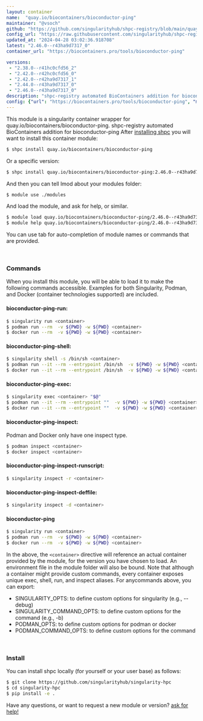 ```yaml
---
layout: container
name:  "quay.io/biocontainers/bioconductor-ping"
maintainer: "@vsoch"
github: "https://github.com/singularityhub/shpc-registry/blob/main/quay.io/biocontainers/bioconductor-ping/container.yaml"
config_url: "https://raw.githubusercontent.com/singularityhub/shpc-registry/main/quay.io/biocontainers/bioconductor-ping/container.yaml"
updated_at: "2024-04-28 03:02:36.918708"
latest: "2.46.0--r43ha9d7317_0"
container_url: "https://biocontainers.pro/tools/bioconductor-ping"

versions:
 - "2.38.0--r41hc0cfd56_2"
 - "2.42.0--r42hc0cfd56_0"
 - "2.42.0--r42ha9d7317_1"
 - "2.44.0--r43ha9d7317_0"
 - "2.46.0--r43ha9d7317_0"
description: "shpc-registry automated BioContainers addition for bioconductor-ping"
config: {"url": "https://biocontainers.pro/tools/bioconductor-ping", "maintainer": "@vsoch", "description": "shpc-registry automated BioContainers addition for bioconductor-ping", "latest": {"2.46.0--r43ha9d7317_0": "sha256:ab1b542912bfd1cb4de61cd8e5e544fc4cc1a9bbeaaae82e2ca89329a3da70b6"}, "tags": {"2.38.0--r41hc0cfd56_2": "sha256:e775289ed6871fa41a2cb690d0a37a6ee1caaf17a537d5bc3c0cf2aab62e4a2a", "2.42.0--r42hc0cfd56_0": "sha256:05f7bee952e37ac03c1df68b8a9daa467f2601bfb8a7fa79062ce676ff92d435", "2.42.0--r42ha9d7317_1": "sha256:1ddcf8bce8d68fc0245d9e2a89b896e5b2bf2b6957fd706bd134cc31ab1cbf9b", "2.44.0--r43ha9d7317_0": "sha256:57c35fec3256719b40bcb983c75f61611f3aa2b95ec5feb95e92099c404aaf54", "2.46.0--r43ha9d7317_0": "sha256:ab1b542912bfd1cb4de61cd8e5e544fc4cc1a9bbeaaae82e2ca89329a3da70b6"}, "docker": "quay.io/biocontainers/bioconductor-ping"}
---
```


This module is a singularity container wrapper for quay.io/biocontainers/bioconductor-ping.
shpc-registry automated BioContainers addition for bioconductor-ping
After [installing shpc](#install) you will want to install this container module:


```bash
$ shpc install quay.io/biocontainers/bioconductor-ping
```

Or a specific version:

```bash
$ shpc install quay.io/biocontainers/bioconductor-ping:2.46.0--r43ha9d7317_0
```

And then you can tell lmod about your modules folder:

```bash
$ module use ./modules
```

And load the module, and ask for help, or similar.

```bash
$ module load quay.io/biocontainers/bioconductor-ping/2.46.0--r43ha9d7317_0
$ module help quay.io/biocontainers/bioconductor-ping/2.46.0--r43ha9d7317_0
```

You can use tab for auto-completion of module names or commands that are provided.

<br>

### Commands

When you install this module, you will be able to load it to make the following commands accessible.
Examples for both Singularity, Podman, and Docker (container technologies supported) are included.

#### bioconductor-ping-run:

```bash
$ singularity run <container>
$ podman run --rm  -v ${PWD} -w ${PWD} <container>
$ docker run --rm  -v ${PWD} -w ${PWD} <container>
```

#### bioconductor-ping-shell:

```bash
$ singularity shell -s /bin/sh <container>
$ podman run --it --rm --entrypoint /bin/sh  -v ${PWD} -w ${PWD} <container>
$ docker run --it --rm --entrypoint /bin/sh  -v ${PWD} -w ${PWD} <container>
```

#### bioconductor-ping-exec:

```bash
$ singularity exec <container> "$@"
$ podman run --it --rm --entrypoint ""  -v ${PWD} -w ${PWD} <container> "$@"
$ docker run --it --rm --entrypoint ""  -v ${PWD} -w ${PWD} <container> "$@"
```

#### bioconductor-ping-inspect:

Podman and Docker only have one inspect type.

```bash
$ podman inspect <container>
$ docker inspect <container>
```

#### bioconductor-ping-inspect-runscript:

```bash
$ singularity inspect -r <container>
```

#### bioconductor-ping-inspect-deffile:

```bash
$ singularity inspect -d <container>
```



#### bioconductor-ping

```bash
$ singularity run <container>
$ podman run --rm  -v ${PWD} -w ${PWD} <container>
$ docker run --rm  -v ${PWD} -w ${PWD} <container>
```


In the above, the `<container>` directive will reference an actual container provided
by the module, for the version you have chosen to load. An environment file in the
module folder will also be bound. Note that although a container
might provide custom commands, every container exposes unique exec, shell, run, and
inspect aliases. For anycommands above, you can export:

 - SINGULARITY_OPTS: to define custom options for singularity (e.g., --debug)
 - SINGULARITY_COMMAND_OPTS: to define custom options for the command (e.g., -b)
 - PODMAN_OPTS: to define custom options for podman or docker
 - PODMAN_COMMAND_OPTS: to define custom options for the command

<br>

### Install

You can install shpc locally (for yourself or your user base) as follows:

```bash
$ git clone https://github.com/singularityhub/singularity-hpc
$ cd singularity-hpc
$ pip install -e .
```

Have any questions, or want to request a new module or version? [ask for help!](https://github.com/singularityhub/singularity-hpc/issues)
